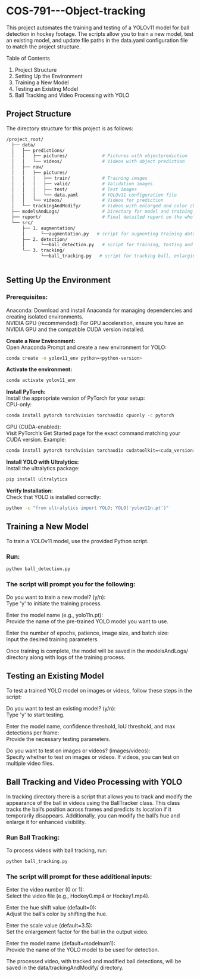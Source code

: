 # COS-791---Object-tracking

This project automates the training and testing of a YOLOv11 model for ball detection in hockey footage. The scripts allow you to train a new model, test an existing model, and update file paths in the data.yaml configuration file to match the project structure.

Table of Contents
1. Project Structure
2. Setting Up the Environment
3. Training a New Model
4. Testing an Existing Model
5. Ball Tracking and Video Processing with YOLO

## Project Structure
The directory structure for this project is as follows:
```bash
/project_root/
  ├── data/
  │   ├── predictions/
  │   │   ├── pictures/             # Pictures with objectprediction
  │   │   └── videos/               # Videos with object prediction
  │   ├── raw/
  │   │   ├── pictures/
  │   │   │   ├── train/            # Training images
  │   │   │   ├── valid/            # Validation images
  │   │   │   ├── test/             # Test images
  │   │   │   └── data.yaml         # YOLOv11 configuration file
  │   │   └── videos/               # Videos for prediction
  │   └── trackingAndModify/        # Videos with enlarged and color changed ball
  ├── modelsAndLogs/                # Directory for model and training results
  ├── report/                       # Final detailed report on the whole project process
  └── src/
      ├── 1. augmentation/
      │      └──augmentation.py   # script for augmenting training dataset to avoid overfitting
      ├── 2. detection/
      │      └──ball_detection.py   # script for training, testing and performing ball detection
      └── 3. tracking/
             └──ball_tracking.py   # script for tracking ball, enlarging it and changing its colour
      
```

## Setting Up the Environment

### Prerequisites:
Anaconda: Download and install Anaconda for managing dependencies and creating isolated environments.<br>
NVIDIA GPU (recommended): For GPU acceleration, ensure you have an NVIDIA GPU and the compatible CUDA version installed.

**Create a New Environment:**<br>
Open Anaconda Prompt and create a new environment for YOLO:
```bash
conda create -n yolov11_env python=<python-version>
```
**Activate the environment:**
```bash
conda activate yolov11_env
```
**Install PyTorch:**<br>
Install the appropriate version of PyTorch for your setup:<br>
CPU-only:
```bash
conda install pytorch torchvision torchaudio cpuonly -c pytorch
```
GPU (CUDA-enabled): <br>
Visit PyTorch’s Get Started page for the exact command matching your CUDA version. Example:
```bash
conda install pytorch torchvision torchaudio cudatoolkit=<cuda_version> -c pytorch
```
**Install YOLO with Ultralytics:**<br>
Install the ultralytics package:
```bash
pip install ultralytics
```
**Verify Installation:**<br>
Check that YOLO is installed correctly:
```bash
python -c "from ultralytics import YOLO; YOLO('yolov11n.pt')"
```

## Training a New Model
To train a YOLOv11 model, use the provided Python script. <br>
### Run:
```bash
python ball_detection.py
```

### The script will prompt you for the following:

Do you want to train a new model? (y/n): <br>
Type 'y' to initiate the training process.

Enter the model name (e.g., yolo11n.pt): <br>
Provide the name of the pre-trained YOLO model you want to use.

Enter the number of epochs, patience, image size, and batch size: <br>
Input the desired training parameters.

Once training is complete, the model will be saved in the modelsAndLogs/ directory along with logs of the training process.

## Testing an Existing Model
To test a trained YOLO model on images or videos, follow these steps in the script: <br>

Do you want to test an existing model? (y/n): <br>
Type 'y' to start testing.

Enter the model name, confidence threshold, IoU threshold, and max detections per frame: <br>
Provide the necessary testing parameters.

Do you want to test on images or videos? (images/videos): <br>
Specify whether to test on images or videos. If videos, you can test on multiple video files.

## Ball Tracking and Video Processing with YOLO
In tracking directory there is a script that allows you to track and modify the appearance of the ball in videos using the BallTracker class. This class tracks the ball’s position across frames and predicts its location if it temporarily disappears. Additionally, you can modify the ball’s hue and enlarge it for enhanced visibility.

### Run Ball Tracking:
To process videos with ball tracking, run:

```bash
python ball_tracking.py
```

### The script will prompt for these additional inputs:

Enter the video number (0 or 1):<br>
Select the video file (e.g., Hockey0.mp4 or Hockey1.mp4).

Enter the hue shift value (default=0):<br>
Adjust the ball’s color by shifting the hue.

Enter the scale value (default=3.5):<br>
Set the enlargement factor for the ball in the output video.

Enter the model name (default=modelnum1):<br>
Provide the name of the YOLO model to be used for detection.

The processed video, with tracked and modified ball detections, will be saved in the data/trackingAndModify/ directory.
